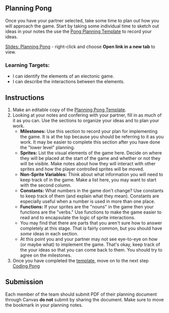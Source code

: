 [//]: # ( <p><iframe src="https://douglasurner.github.io/GDP2/units/0/assignments/U0.3-pong-in-game-lab/U0.3b-planning-pong" width="100%" height="666px"></iframe></p> )

## Planning Pong

[slides]: https://docs.google.com/presentation/d/1hmsy4eocIlJcjUqrBW2UWpzgB3Io8bXNra_oFNBl5i0/edit?usp=sharing
[template]: https://docs.google.com/document/d/1EvwWimuX-K8u_-aF-MDF-HBQqlr51Z58QKYa0FU6kSg/edit?usp=sharing
[pigl-3]: https://canvas.instructure.com/courses/1405044/assignments/10645732

Once you have your partner selected, take some time to plan out how you will approach the game. Start by taking some individual time to sketch out ideas in your notes the use the [Pong Planning Template][template] to record your ideas.

[Slides: Planning Pong][slides] - right-click and choose **Open link in a new tab** to view.

### Learning Targets:

* I can identify the elements of an electonic game.
* I can describe the interactions between the elements.

## Instructions

1. Make an editable copy of the [Planning Pong Template][template].
1. Looking at your notes and confering with your partner, fill in as much of it as you can. Use the sections to organize your ideas and to plan your work.
   - **Milestones:** Use this section to record your plan for implementing the game. It is at the top because you should be referring to it as you work. It may be easier to complete this section after you have done the "lower level" planning.
   - **Sprites:** List the visual elements of the game here. Decide on where they will be placed at the start of the game and whether or not they will be visible. Make notes about how they will interact with other sprites and how the player controlled sprites will be moved.
   - **Non-Sprite Variables:** Think about what information you will need to keep track of in the game. Make a list here, you may want to start with the second column.
   - **Constants:** What numbers in the game don't change? Use constants to keep track of them (and explain what they mean). Constants are especially useful when a number is used in more than one place.
   - **Functions:** If your sprites are the "nouns" in the game then your functions are the "verbs." Use functions to make the game easier to read and to encapsulate the logic of sprite interactions.
   - You may find that there are parts that you aren't sure how to answer completely at this stage. That is fairly common, but you should have *some* ideas in each section.
   - At this point you and your partner may not see eye-to-eye on how (or maybe what) to implement the game. That's okay, keep track of the your ideas so that you can come back to them. You should try to agree on the milestones.
1. Once you have completed the [template][], move on to the next step [Coding Pong][pigl-3]

## Submission

Each member of the team should submit PDF of their planning document through Canvas **do not** submit by sharing the document. Make sure to move the bookmark in your planning notes.
